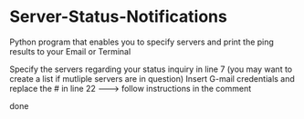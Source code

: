 # Server-Status-Notifications
Python program that enables you to specify servers and print the ping results to your Email or Terminal


Specify the servers regarding your status inquiry in line 7 (you may want to create a list if mutliple servers are in question)
Insert G-mail credentials and replace the # in line 22 ---> follow instructions in the comment

done



